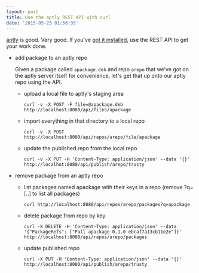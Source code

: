 ```yaml
---
layout: post
title: Use the aptly REST API with curl
date: '2015-05-23 01:56:35'
---
```


[aptly](http://www.aptly.info/) is good. Very good. If you've [got it installed](http://aioue.net/2015/05/23/install-aptly-with-ansible.html), use the REST API to get your work done.


* add package to an aptly repo

  Given a package called `apackage.deb` and repo `arepo` that we've got on the aptly server itself for convenience, let's get that up onto our aptly repo using the API.

  * upload a local file to aptly's staging area

    ```shell
    curl -v -X POST -F file=@apackage.deb http://localhost:8080/api/files/apackage
    ```

  * import everything in that directory to a local repo

    ```shell
    curl -v -X POST http://localhost:8080/api/repos/arepo/file/apackage
    ```

  * update the published repo from the local repo

    ```shell
    curl -v -X PUT -H 'Content-Type: application/json' --data '{}' http://localhot:8080/api/publish/arepo/trusty
    ```

* remove package from an aptly repo

  * list packages named apackage with their keys in a repo (remove ?q=[..] to list all packages)

    ```shell
    curl http://localhost:8080/api/repos/arepo/packages?q=apackage
    ```

  * delete package from repo by key

    ```shell
    curl -X DELETE -H 'Content-Type: application/json' --data '{"PackageRefs": ["Pall apackage 0.1.0 ebcaf7a13cb11e2e"]}' http://localhost:8080/api/repos/arepo/packages
    ```

  * update published repo

    ```shell
    curl -X PUT -H 'Content-Type: application/json' --data '{}' http://localhost:8080/api/publish/arepo/trusty
    ```
